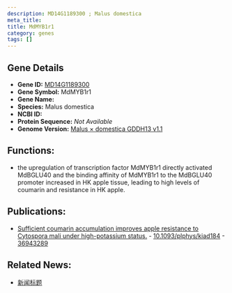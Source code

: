 ```yaml
---
description: MD14G1189300 ; Malus domestica
meta_title:
title: MdMYB1r1
category: genes
tags: []
---
```


## Gene Details
- **Gene ID:**	[MD14G1189300](https://www.maizegdb.org/gene_center/gene/MD14G1189300)
- **Gene Symbol:** MdMYB1r1
- **Gene Name:** 
- **Species:** Malus domestica
- **NCBI ID:** [  ]()
- **Protein Sequence:** *Not Available*
- **Genome Version:** [Malus × domestica GDDH13 v1.1]()

## Functions:
   - the upregulation of transcription factor MdMYB1r1 directly activated MdBGLU40 and the binding affinity of MdMYB1r1 to the MdBGLU40 promoter increased in HK apple tissue, leading to high levels of coumarin and resistance in HK apple.

## Publications:
   - [Sufficient coumarin accumulation improves apple resistance to Cytospora mali under high-potassium status.]( https://academic.oup.com/plphys/article/192/2/1396/7081641?login=true ) - [10.1093/plphys/kiad184]( https://academic.oup.com/plphys/article/192/2/1396/7081641?login=true ) - [36943289](https://pubmed.ncbi.nlm.nih.gov/36943289/)

## Related News:
   - [新闻标题](https://mp.weixin.qq.com/s/Mwk-y7LbXBqOomfDfiYfCw)
